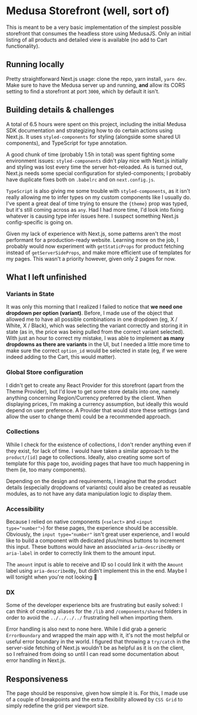 # Medusa Storefront (well, sort of)

This is meant to be a very basic implementation of the simplest possible storefront that consumes the headless store using MedusaJS.
Only an initial listing of all products and detailed view is available (no add to Cart functionality).

## Running locally

Pretty straightforward Next.js usage: clone the repo, yarn install, `yarn dev`. Make sure to have the Medusa server up and running, **and** allow its CORS setting to find a storefront at port `3000`, which by default it isn't.

## Building details & challenges

A total of 6.5 hours were spent on this project, including the initial Medusa SDK documentation and strategizing how to do certain actions using Next.js. It uses `styled-components` for styling (alongside some shared UI components), and TypeScript for type annotation.

A good chunk of time (probably 1.5h in total) was spent fighting some environment issues: `styled-components` didn't play nice with Next.js initially and styling was lost every time the server hot-reloaded. As is turned out, Next.js needs some special configuration for styled-components; I probably have duplicate fixes both on `.babelrc` and on `next.config.js`.

`TypeScript` is also giving me some trouble with `styled-components`, as it isn't really allowing me to infer types on my custom components like I usually do. I've spent a great deal of time trying to ensure the `{theme}` prop was typed, but it's still coming across as `any`. Had I had more time, I'd look into fixing whatever is causing type infer issues here. I suspect something Next.js config-specific is going on.

Given my lack of experience with Next.js, some patterns aren't the most performant for a production-ready website. Learning more on the job, I probably would now experiment with `getStaticProps` for product fetching instead of `getServerSideProps`, and make more efficient use of templates for my pages. This wasn't a priority however, given only 2 pages for now.

## What I left unfinished

### Variants in State

It was only this morning that I realized I failed to notice that **we need one dropdown per option (variant)**. Before, I made use of the object that allowed me to have all possible combinations in one dropdown (eg, X / White, X / Black), which was selecting the variant correctly and storing it in state (as in, the price was being pulled from the correct variant selected). With just an hour to correct my mistake, I was able to implement **as many dropdowns as there are variants** in the UI, but I needed a little more time to make sure the correct `option_id` would be selected in state (eg, if we were indeed adding to the Cart, this would matter).

### Global Store configuration

I didn't get to create any React Provider for this storefront (apart from the Theme Provider), but I'd love to get some store details into one, namely anything concerning Region/Currency preferred by the client. When displaying prices, I'm making a currency assumption, but ideally this would depend on user preference. A Provider that would store these settings (and allow the user to change them) could be a recommended approach.

### Collections

While I check for the existence of collections, I don't render anything even if they exist, for lack of time. I would have taken a similar approach to the `product/[id]` page to collections. Ideally, also creating some sort of template for this page too, avoiding pages that have too much happening in them (ie, too many components).

Depending on the design and requirements, I imagine that the product details (especially dropdowns of variants) could also be created as reusable modules, as to not have any data manipulation logic to display them.

### Accessibility

Because I relied on native components (`<select>` and `<input type="number">`) for these pages, the experience should be accessible. Obviously, the `input type="number"` isn't great user experience, and I would like to build a component with dedicated plus/minus buttons to increment this input. These buttons would have an associated `aria-describedBy` or `aria-label` in order to correctly link them to the amount input.

The `amount` input is able to receive and ID so I could link it with the `Amount` label using `aria-describedBy`, but didn't implement this in the end. Maybe I will tonight when you're not looking 👀

### DX

Some of the developer experience bits are frustrating but easily solved: I can think of creating aliases for the `/lib` and `/components/shared` folders in order to avoid the `../../../../` frustrating hell when importing them.

Error handling is also next to none here. While I did grab a generic `ErrorBoundary` and wrapped the main app with it, it's not the most helpful or useful error boundary in the world. I figured that throwing a `try/catch` in the server-side fetching of Next.js wouldn't be as helpful as it is on the client, so I refrained from doing so until I can read some documentation about error handling in Next.js.

## Responsiveness

The page should be responsive, given how simple it is. For this, I made use of a couple of breakpoints and the extra flexibility allowed by `CSS Grid` to simply redefine the grid per viewport size.